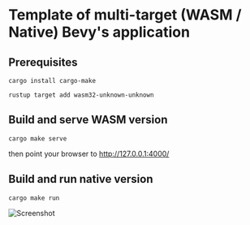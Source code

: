 # Template of multi-target (WASM / Native) Bevy's application

## Prerequisites

```
cargo install cargo-make
```
```
rustup target add wasm32-unknown-unknown
```

## Build and serve WASM version
```
cargo make serve
```
then point your browser to http://127.0.0.1:4000/


## Build and run native version
```
cargo make run
```

![Screenshot](https://mrk.sed.pl/bevy-showcase/assets/bevy_webgl2_app_template.png?v=3)
